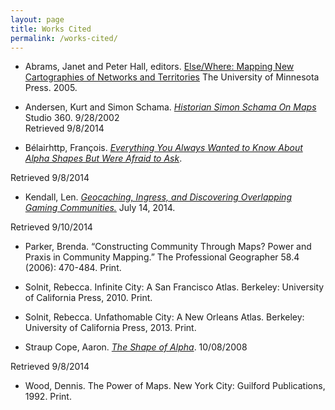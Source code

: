 ```yaml
---
layout: page
title: Works Cited 
permalink: /works-cited/
---
```

- Abrams, Janet and Peter Hall, editors. [Else/Where: Mapping New Cartographies of Networks and Territories](http://www.upress.umn.edu/book-division/books/else-where) The University of Minnesota Press. 2005.

- Andersen, Kurt and Simon Schama. [*Historian Simon Schama On Maps*](http://www.studio360.org/story/165059-historian-simon-schama-on-maps/) Studio 360. 9/28/2002  
Retrieved 9/8/2014  

- Bélairhttp, François. [*Everything You Always Wanted to Know About Alpha Shapes But Were Afraid to Ask*](http://cgm.cs.mcgill.ca/~godfried/teaching/projects97/belair/alpha.html).  
<!-- http://cgm.cs.mcgill.ca/~godfried/teaching/projects97/belair/alpha.html   -->
Retrieved 9/8/2014

- Kendall, Len. [*Geocaching, Ingress, and Discovering Overlapping Gaming Communities.*](https://medium.com/best-thing-i-found-online-today/geocaching-ingress-and-discovering-overlapping-communities-47bdd2e3d099) July 14, 2014.  
<!-- https://medium.com/best-thing-i-found-online-today/geocaching-ingress-and-discovering-overlapping-communities-47bdd2e3d099   -->
Retrieved 9/10/2014

- Parker, Brenda. “Constructing Community Through Maps? Power and Praxis in Community Mapping.”
The Professional Geographer 58.4 (2006): 470-484. Print.

- Solnit, Rebecca. Infinite City: A San Francisco Atlas. Berkeley: University of California Press, 2010. Print.

- Solnit, Rebecca. Unfathomable City: A New Orleans Atlas. Berkeley: University of California Press, 2013.
Print.

- Straup Cope, Aaron. [*The Shape of Alpha*](http://code.flickr.net/2008/10/30/the-shape-of-alpha/). 10/08/2008  
<!-- http://code.flickr.net/2008/10/30/the-shape-of-alpha/   -->
Retrieved 9/8/2014  

- Wood, Dennis. The Power of Maps. New York City: Guilford Publications, 1992. Print.
